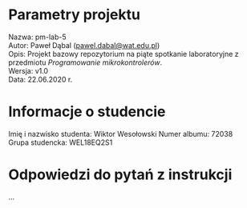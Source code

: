 # Parametry projektu

Nazwa: pm-lab-5  
Autor: Paweł Dąbal (pawel.dabal@wat.edu.pl)  
Opis: Projekt bazowy repozytorium na piąte spotkanie laboratoryjne z przedmiotu _Programowanie mikrokontrolerów_.  
Wersja: v1.0  
Data: 22.06.2020 r.

# Informacje o studencie

Imię i nazwisko studenta: Wiktor Wesołowski 
Numer albumu: 72038  
Grupa studencka: WEL18EQ2S1

# Odpowiedzi do pytań z instrukcji
...
